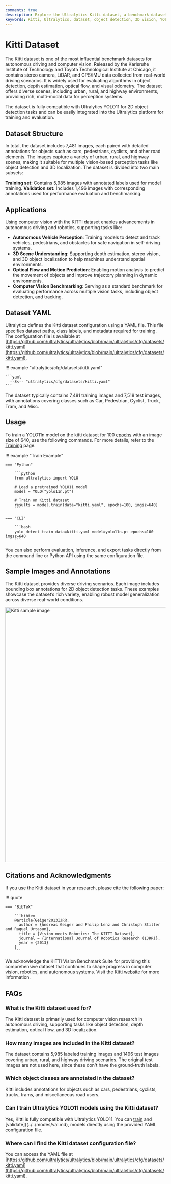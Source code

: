 ```yaml
---
comments: true
description: Explore the Ultralytics Kitti dataset, a benchmark dataset for computer vision tasks such as 3D object detection, depth estimation, and autonomous driving perception.
keywords: Kitti, Ultralytics, dataset, object detection, 3D vision, YOLO11, training, validation, self-driving cars, computer vision
---
```


# Kitti Dataset

The Kitti dataset is one of the most influential benchmark datasets for autonomous driving and computer vision. Released by the Karlsruhe Institute of Technology and Toyota Technological Institute at Chicago, it contains stereo camera, LiDAR, and GPS/IMU data collected from real-world driving scenarios. It is widely used for evaluating algorithms in object detection, depth estimation, optical flow, and visual odometry. The dataset offers diverse scenes, including urban, rural, and highway environments, providing rich, multi-modal data for perception systems.

The dataset is fully compatible with Ultralytics YOLO11 for 2D object detection tasks and can be easily integrated into the Ultralytics platform for training and evaluation.

## Dataset Structure

In total, the dataset includes 7,481 images, each paired with detailed annotations for objects such as cars, pedestrians, cyclists, and other road elements. The images capture a variety of urban, rural, and highway scenes, making it suitable for multiple vision-based perception tasks like object detection and 3D localization. The dataset is divided into two main subsets:

**Training set:** Contains 5,985 images with annotated labels used for model training.
**Validation set:** Includes 1,496 images with corresponding annotations used for performance evaluation and benchmarking.

## Applications

Using computer vision with the KITTI dataset enables advancements in autonomous driving and robotics, supporting tasks like:

- **Autonomous Vehicle Perception**: Training models to detect and track vehicles, pedestrians, and obstacles for safe navigation in self-driving systems.
- **3D Scene Understanding**: Supporting depth estimation, stereo vision, and 3D object localization to help machines understand spatial environments.
- **Optical Flow and Motion Prediction**: Enabling motion analysis to predict the movement of objects and improve trajectory planning in dynamic environments.
- **Computer Vision Benchmarking**: Serving as a standard benchmark for evaluating performance across multiple vision tasks, including object detection, and tracking.

## Dataset YAML

Ultralytics defines the Kitti dataset configuration using a YAML file. This file specifies dataset paths, class labels, and metadata required for training. The configuration file is available at [https://github.com/ultralytics/ultralytics/blob/main/ultralytics/cfg/datasets/kitti.yaml](https://github.com/ultralytics/ultralytics/blob/main/ultralytics/cfg/datasets/kitti.yaml).

!!! example "ultralytics/cfg/datasets/kitti.yaml"

    ```yaml
      --8<-- "ultralytics/cfg/datasets/kitti.yaml"
    ```

The dataset typically contains 7,481 training images and 7,518 test images, with annotations covering classes such as Car, Pedestrian, Cyclist, Truck, Tram, and Misc.

## Usage

To train a YOLO11n model on the kitti dataset for 100 [epochs](https://www.ultralytics.com/glossary/epoch) with an image size of 640, use the following commands. For more details, refer to the [Training](../../modes/train.md) page.

!!! example "Train Example"

    === "Python"

        ```python
        from ultralytics import YOLO

        # Load a pretrained YOLO11 model
        model = YOLO("yolo11n.pt")

        # Train on Kitti dataset
        results = model.train(data="kitti.yaml", epochs=100, imgsz=640)
        ```

    === "CLI"

        ```bash
        yolo detect train data=kitti.yaml model=yolo11n.pt epochs=100 imgsz=640
        ```

You can also perform evaluation, inference, and export tasks directly from the command line or Python API using the same configuration file.

## Sample Images and Annotations

The Kitti dataset provides diverse driving scenarios. Each image includes bounding box annotations for 2D object detection tasks. These examples showcase the dataset’s rich variety, enabling robust model generalization across diverse real-world conditions.

<img src="https://github.com/ultralytics/docs/releases/download/0/kitti-dataset-sample.avif" alt="Kitti sample image" width="800">

## Citations and Acknowledgments

If you use the Kitti dataset in your research, please cite the following paper:

!!! quote

    === "BibTeX"

        ```bibtex
        @article{Geiger2013IJRR,
          author = {Andreas Geiger and Philip Lenz and Christoph Stiller and Raquel Urtasun},
          title = {Vision meets Robotics: The KITTI Dataset},
          journal = {International Journal of Robotics Research (IJRR)},
          year = {2013}
        }
        ```

We acknowledge the KITTI Vision Benchmark Suite for providing this comprehensive dataset that continues to shape progress in computer vision, robotics, and autonomous systems. Visit the [Kitti website](https://www.cvlibs.net/datasets/kitti/) for more information.

## FAQs

### What is the Kitti dataset used for?

The Kitti dataset is primarily used for computer vision research in autonomous driving, supporting tasks like object detection, depth estimation, optical flow, and 3D localization.

### How many images are included in the Kitti dataset?

The dataset contains 5,985 labeled training images and 1496 test images covering urban, rural, and highway driving scenarios. The original test images are not used here, since these don't have the ground-truth labels.

### Which object classes are annotated in the dataset?

Kitti includes annotations for objects such as cars, pedestrians, cyclists, trucks, trams, and miscellaneous road users.

### Can I train Ultralytics YOLO11 models using the Kitti dataset?

Yes, Kitti is fully compatible with Ultralytics YOLO11. You can [train](../../modes/train.md) and [validate]((../../modes/val.md), models directly using the provided YAML configuration file.

### Where can I find the Kitti dataset configuration file?

You can access the YAML file at [https://github.com/ultralytics/ultralytics/blob/main/ultralytics/cfg/datasets/kitti.yaml](https://github.com/ultralytics/ultralytics/blob/main/ultralytics/cfg/datasets/kitti.yaml).
